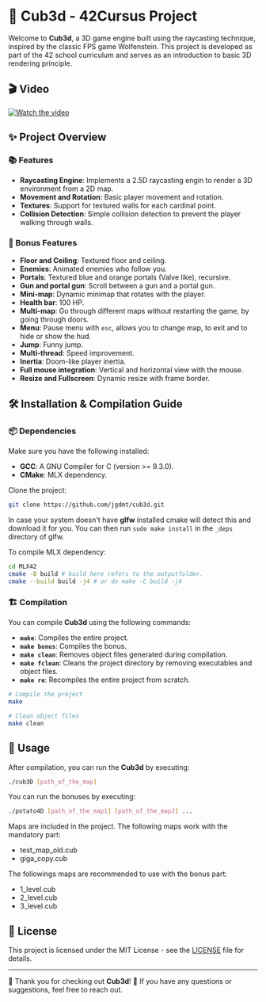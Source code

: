 # 🥔 Cub3d - 42Cursus Project

Welcome to **Cub3d**, a 3D game engine built using the raycasting technique, inspired by the classic FPS game Wolfenstein. This project is developed as part of the 42 school curriculum and serves as an introduction to basic 3D rendering principle.

## 🎬 Video
[![Watch the video](https://img.youtube.com/vi/WQD2mrOBF8Y/maxresdefault.jpg)](https://youtu.be/WQD2mrOBF8Y)

## ✨ Project Overview

### 📚 Features

- **Raycasting Engine**: Implements a 2.5D raycasting engin to render a 3D environment from a 2D map.
- **Movement and Rotation**: Basic player movement and rotation.
- **Textures**: Support for textured walls for each cardinal point.
- **Collision Detection**: Simple collision detection to prevent the player walking through walls.

### 🚀 Bonus Features
- **Floor and Ceiling**: Textured floor and ceiling.
- **Enemies**: Animated enemies who follow you.
- **Portals**: Textured blue and orange portals (Valve like), recursive.
- **Gun and portal gun**: Scroll between a gun and a portal gun.
- **Mini-map**: Dynamic minimap that rotates with the player.
- **Health bar**: 100 HP.
- **Multi-map**: Go through different maps without restarting the game, by going through doors.
- **Menu**: Pause menu with `esc`, allows you to change map, to exit and to hide or show the hud.
- **Jump**: Funny jump.
- **Multi-thread**: Speed improvement.
- **Inertia**: Doom-like player inertia.
- **Full mouse integration**: Vertical and horizontal view with the mouse.
- **Resize and Fullscreen**: Dynamic resize with frame border.

## 🛠️ Installation & Compilation Guide

### 📦 Dependencies

Make sure you have the following installed:

- **GCC**: A GNU Compiler for C (version >= 9.3.0).
- **CMake**: MLX dependency.

Clone the project:
```bash
git clone https://github.com/jgdmt/cub3d.git
```

In case your system doesn't have **glfw** installed cmake will detect this and download it for you. You can then run `sudo make install` in the `_deps` directory of glfw.

To compile MLX dependency:
```bash
cd MLX42
cmake -B build # build here refers to the outputfolder.
cmake --build build -j4 # or do make -C build -j4
```

### 🏗️ Compilation

You can compile **Cub3d** using the following commands:

- **`make`**: Compiles the entire project.
- **`make bonus`**: Compiles the bonus.
- **`make clean`**: Removes object files generated during compilation.
- **`make fclean`**: Cleans the project directory by removing executables and object files.
- **`make re`**: Recompiles the entire project from scratch.

```bash
# Compile the project
make

# Clean object files
make clean
```

## 🚀 Usage

After compilation, you can run the **Cub3d** by executing:

```bash
./cub3D [path_of_the_map]
```

You can run the bonuses by executing:
```bash
./potato4D [path_of_the_map1] [path_of_the_map2] ...
```

Maps are included in the project. The following maps work with the mandatory part:
- test_map_old.cub
- giga_copy.cub

The followings maps are recommended to use with the bonus part:
- 1_level.cub
- 2_level.cub
- 3_level.cub

## 📄 License

This project is licensed under the MIT License - see the [LICENSE](LICENSE) file for details.

---

🌟 Thank you for checking out **Cub3d**! 🌟 If you have any questions or suggestions, feel free to reach out.
